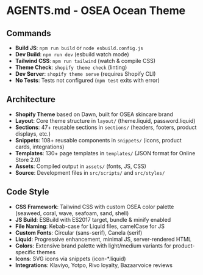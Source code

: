 # AGENTS.md - OSEA Ocean Theme

## Commands
- **Build JS**: `npm run build` or `node esbuild.config.js`
- **Dev Build**: `npm run dev` (esbuild watch mode)
- **Tailwind CSS**: `npm run tailwind` (watch & compile CSS)
- **Theme Check**: `shopify theme check` (linting)
- **Dev Server**: `shopify theme serve` (requires Shopify CLI)
- **No Tests**: Tests not configured (`npm test` exits with error)

## Architecture
- **Shopify Theme** based on Dawn, built for OSEA skincare brand
- **Layout**: Core theme structure in `layout/` (theme.liquid, password.liquid)
- **Sections**: 47+ reusable sections in `sections/` (headers, footers, product displays, etc.)
- **Snippets**: 108+ reusable components in `snippets/` (icons, product cards, integrations)
- **Templates**: 130+ page templates in `templates/` (JSON format for Online Store 2.0)
- **Assets**: Compiled output in `assets/` (fonts, JS, CSS)
- **Source**: Development files in `src/scripts/` and `src/styles/`

## Code Style
- **CSS Framework**: Tailwind CSS with custom OSEA color palette (seaweed, coral, wave, seafoam, sand, shell)
- **JS Build**: ESBuild with ES2017 target, bundle & minify enabled
- **File Naming**: Kebab-case for Liquid files, camelCase for JS
- **Custom Fonts**: Circular (sans-serif), Canela (serif)
- **Liquid**: Progressive enhancement, minimal JS, server-rendered HTML
- **Colors**: Extensive brand palette with light/medium variants for product-specific themes
- **Icons**: SVG icons via snippets (icon-*.liquid)
- **Integrations**: Klaviyo, Yotpo, Rivo loyalty, Bazaarvoice reviews
